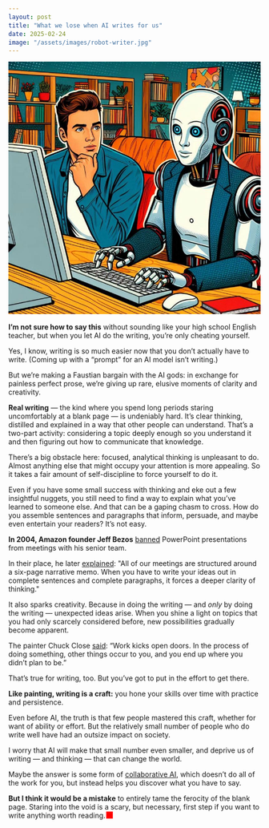```yaml
---
layout: post
title: "What we lose when AI writes for us"
date: 2025-02-24
image: "/assets/images/robot-writer.jpg"
---
```


![Comic-style illustration of writer sitting next to robot who is writing for him"](/assets/images/robot-writer.jpg)

**I’m not sure how to say this** without sounding like your high school English teacher, but when you let AI do the writing, you’re only cheating yourself.

Yes, I know, writing is so much easier now that you don’t actually have to write. (Coming up with a “prompt” for an AI model isn’t writing.)

But we’re making a Faustian bargain with the AI gods: in exchange for painless perfect prose, we’re giving up rare, elusive moments of clarity and creativity.

**Real writing** — the kind where you spend long periods staring uncomfortably at a blank page — is undeniably hard. It’s clear thinking, distilled and explained in a way that other people can understand. That’s a two-part activity: considering a topic deeply enough so you understand it and then figuring out how to communicate that knowledge.

There’s a big obstacle here: focused, analytical thinking is unpleasant to do. Almost anything else that might occupy your attention is more appealing. So it takes a fair amount of self-discipline to force yourself to do it.

Even if you have some small success with thinking and eke out a few insightful nuggets, you still need to find a way to explain what you’ve learned to someone else. And that can be a gaping chasm to cross. How do you assemble sentences and paragraphs that inform, persuade, and maybe even entertain your readers? It’s not easy.

**In 2004, Amazon founder Jeff Bezos** [banned](https://web.archive.org/web/20150730231457/http://blog.hirevue.com/sales/what-i-learned-from-jeff-bezos-about-sales-management) PowerPoint presentations from meetings with his senior team.

In their place, he later [explained](https://www.youtube.com/watch?v=NE8DX8_Xg4E): "All of our meetings are structured around a six-page narrative memo. When you have to write your ideas out in complete sentences and complete paragraphs, it forces a deeper clarity of thinking."

It also sparks creativity. Because in doing the writing — and *only* by doing the writing — unexpected ideas arise. When you shine a light on topics that you had only scarcely considered before, new possibilities gradually become apparent.

The painter Chuck Close [said](https://web.archive.org/web/20241210084633/https://www.latimes.com/archives/la-xpm-2007-jan-21-ca-close21-story.html): “Work kicks open doors. In the process of doing something, other things occur to you, and you end up where you didn’t plan to be.”

That’s true for writing, too. But you’ve got to put in the effort to get there.

**Like painting, writing is a craft:** you hone your skills over time with practice and persistence.

Even before AI, the truth is that few people mastered this craft, whether for want of ability or effort. But the relatively small number of people who do write well have had an outsize impact on society.

I worry that AI will make that small number even smaller, and deprive us of writing — and thinking — that can change the world.

Maybe the answer is some form of [collaborative AI](https://danieloran.github.io/2025/02/12/ai-finds-its-voice.html), which doesn’t do all of the work for you, but instead helps you discover what you have to say.

**But I think it would be a mistake** to entirely tame the ferocity of the blank page. Staring into the void is a scary, but necessary, first step if you want to write anything worth reading.<span style="font-size: 1.3em; color: red; vertical-align: -0.05em; line-height: 0;">■</span>
